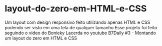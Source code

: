 # layout-do-zero-em-HTML-e-CSS
Um layout com design responsivo feito utilizando apenas HTML e CSS podendo ser visto em uma tela de qualquer tamanho
Esse projeto foi feito seguindo o video do Bonieky Lacerda no youtube B7Daily #3 - Montando um layout do zero em HTML e CSS
